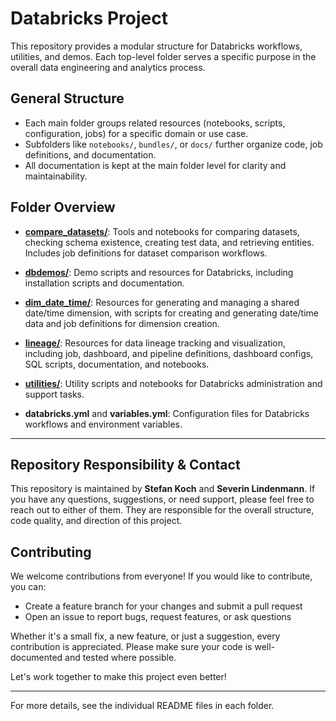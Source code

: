 # Databricks Project

This repository provides a modular structure for Databricks workflows, utilities, and demos. Each top-level folder serves a specific purpose in the overall data engineering and analytics process.

## General Structure

- Each main folder groups related resources (notebooks, scripts, configuration, jobs) for a specific domain or use case.
- Subfolders like `notebooks/`, `bundles/`, or `docs/` further organize code, job definitions, and documentation.
- All documentation is kept at the main folder level for clarity and maintainability.

## Folder Overview

- [**compare_datasets/**](databricks/compare_datasets/README.md):
  Tools and notebooks for comparing datasets, checking schema existence, creating test data, and retrieving entities. Includes job definitions for dataset comparison workflows.

- [**dbdemos/**](databricks/dbdemos/README.md):
  Demo scripts and resources for Databricks, including installation scripts and documentation.

- [**dim_date_time/**](databricks/dim_date_time/README.md):
  Resources for generating and managing a shared date/time dimension, with scripts for creating and generating date/time data and job definitions for dimension creation.

- [**lineage/**](databricks/lineage/README.md):
  Resources for data lineage tracking and visualization, including job, dashboard, and pipeline definitions, dashboard configs, SQL scripts, documentation, and notebooks.

- [**utilities/**](databricks/utilities/README.md):
  Utility scripts and notebooks for Databricks administration and support tasks.

- **databricks.yml** and **variables.yml**:
  Configuration files for Databricks workflows and environment variables.

---

## Repository Responsibility & Contact

This repository is maintained by **Stefan Koch** and **Severin Lindenmann**. If you have any questions, suggestions, or need support, please feel free to reach out to either of them. They are responsible for the overall structure, code quality, and direction of this project.

## Contributing

We welcome contributions from everyone! If you would like to contribute, you can:
- Create a feature branch for your changes and submit a pull request
- Open an issue to report bugs, request features, or ask questions

Whether it's a small fix, a new feature, or just a suggestion, every contribution is appreciated. Please make sure your code is well-documented and tested where possible.

Let's work together to make this project even better!

---

For more details, see the individual README files in each folder.